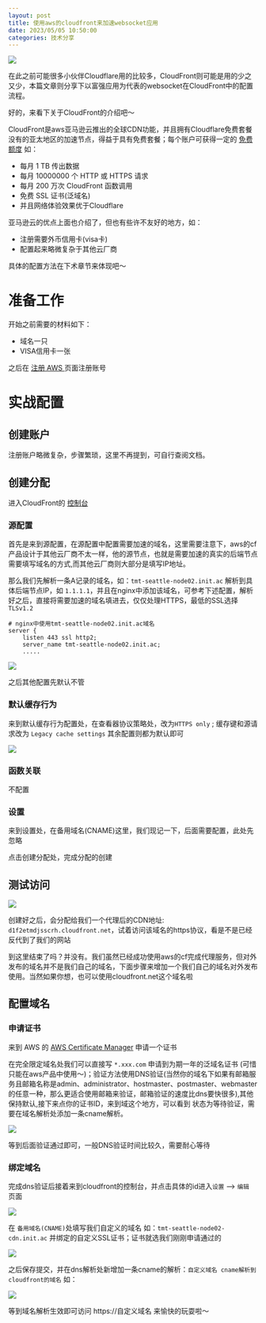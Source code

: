 ```yaml
---
layout: post
title: 使用aws的cloudfront来加速websocket应用
date: 2023/05/05 10:50:00
categories: 技术分享
---
```


![](https://resource.static.tencent.itan90.cn/mac_pic/2023-05-05/Dn3aVU.jpg)

在此之前可能很多小伙伴Cloudflare用的比较多，CloudFront则可能是用的少之又少，本篇文章则分享下以富强应用为代表的websocket在CloudFront中的配置流程。

好的，来看下关于CloudFront的介绍吧～

CloudFront是aws亚马逊云推出的全球CDN功能，并且拥有Cloudflare免费套餐没有的亚太地区的加速节点，得益于具有免费套餐；每个账户可获得一定的 [免费额度](https://aws.amazon.com/cn/cloudfront/pricing/?loc=ft#AWS_Free_Usage_Tier) 如：

- 每月 1 TB 传出数据
- 每月 10000000 个 HTTP 或 HTTPS 请求
- 每月 200 万次 CloudFront 函数调用
- 免费 SSL 证书(泛域名)
- 并且网络体验效果优于Cloudflare

亚马逊云的优点上面也介绍了，但也有些许不友好的地方，如：

- 注册需要外币信用卡(visa卡)
- 配置起来略微复杂于其他云厂商

具体的配置方法在下术章节来体现吧～

<!--more-->

# 准备工作

开始之前需要的材料如下：

- 域名一只
- VISA信用卡一张

之后在 [注册 AWS ](https://portal.aws.amazon.com/billing/signup?nc2=h_ct&src=header_signup&redirect_url=https%3A%2F%2Faws.amazon.com%2Fregistration-confirmation&language=zh_cn#/start/email) 页面注册账号

# 实战配置

## 创建账户

注册账户略微复杂，步骤繁琐，这里不再提到，可自行查阅文档。

## 创建分配

进入CloudFront的 [控制台](https://us-east-1.console.aws.amazon.com/cloudfront/v3/home)

### 源配置

首先是来到源配置，在源配置中配置需要加速的域名，这里需要注意下，aws的cf产品设计于其他云厂商不太一样，他的源节点，也就是需要加速的真实的后端节点需要填写域名的方式,而其他云厂商则大部分是填写IP地址。

那么我们先解析一条A记录的域名，如：`tmt-seattle-node02.init.ac` 解析到具体后端节点IP，如 `1.1.1.1`，并且在nginx中添加该域名，可参考下述配置，解析好之后，直接将需要加速的域名填进去，仅仅处理HTTPS，最低的SSL选择 `TLSv1.2`


```shell
# nginx中使用tmt-seattle-node02.init.ac域名
server {
    listen 443 ssl http2;
    server_name tmt-seattle-node02.init.ac;
    .....
```

![](https://resource.static.tencent.itan90.cn/mac_pic/2023-05-05/FjLkER.png)

之后其他配置先默认不管

### 默认缓存行为

来到默认缓存行为配置处，在查看器协议策略处，改为`HTTPS only` ; 缓存键和源请求改为 `Legacy cache settings` 其余配置则都为默认即可

![](https://resource.static.tencent.itan90.cn/mac_pic/2023-05-05/ur4GcQ.png)


### 函数关联

不配置

### 设置

来到设置处，在备用域名(CNAME)这里，我们现记一下，后面需要配置，此处先忽略


点击创建分配处，完成分配的创建

## 测试访问

![](https://resource.static.tencent.itan90.cn/mac_pic/2023-05-05/YXcg7l.png)

创建好之后，会分配给我们一个代理后的CDN地址: `d1f2etmdjsscrh.cloudfront.net`，试着访问该域名的https协议，看是不是已经反代到了我们的网站

到这里结束了吗？并没有。我们虽然已经成功使用aws的cf完成代理服务，但对外发布的域名并不是我们自己的域名，下面步骤来增加一个我们自己的域名对外发布使用。当然如果你想，也可以使用cloudfront.net这个域名啦

## 配置域名

### 申请证书

来到 AWS 的 [AWS Certificate Manager](https://us-east-1.console.aws.amazon.com/acm/home?region=us-east-1#/certificates/request) 申请一个证书

在完全限定域名处我们可以直接写 `*.xxx.com` 申请到为期一年的泛域名证书 (可惜只能在aws产品中使用～)；验证方法使用DNS验证(当然你的域名下如果有邮箱服务且邮箱名称是admin、administrator、hostmaster、postmaster、webmaster的任意一种，那么更适合使用邮箱来验证，邮箱验证的速度比dns要快很多),其他保持默认,接下来点你的证书ID，来到域这个地方，可以看到
状态为等待验证，需要在域名解析处添加一条cname解析。

![](https://resource.static.tencent.itan90.cn/mac_pic/2023-05-05/75oP1s.png)


等到后面验证通过即可，一般DNS验证时间比较久，需要耐心等待

### 绑定域名

完成dns验证后接着来到cloudfront的控制台，并点击具体的id进入`设置` --> `编辑` 页面

![](https://resource.static.tencent.itan90.cn/mac_pic/2023-05-05/OarhXd.png)

在 `备用域名(CNAME)`处填写我们自定义的域名 如：`tmt-seattle-node02-cdn.init.ac` 并绑定的自定义SSL证书；证书就选我们刚刚申请通过的

![](https://resource.static.tencent.itan90.cn/mac_pic/2023-05-05/dNQTf4.png)

之后保存提交，并在dns解析处新增加一条cname的解析：`自定义域名 cname解析到 cloudfront的域名` 如：

![](https://resource.static.tencent.itan90.cn/mac_pic/2023-05-05/VOH3Yb.png)

等到域名解析生效即可访问 https://自定义域名 来愉快的玩耍啦～
